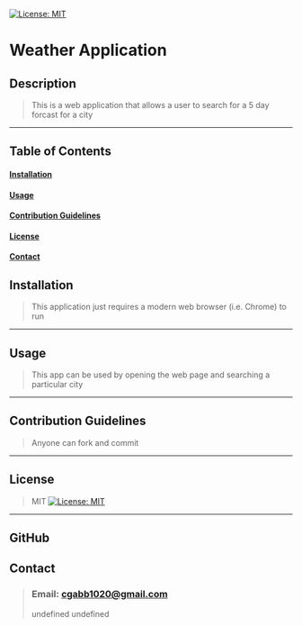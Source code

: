 

  [![License: MIT](https://img.shields.io/badge/License-MIT-yellow.svg)](https://opensource.org/licenses/MIT)
  # Weather Application
  ## Description
  >This is a web application that allows a user to search for a 5 day forcast for a city
  <hr>

  ## Table of Contents
  #### [Installation](#Installation)
  #### [Usage](#Usage)
  #### [Contribution Guidelines](#Contribution-Guidelines)
  #### [License](#License)
  #### [Contact](#Contact)

  
  ## Installation
  >This application just requires a modern web browser (i.e. Chrome) to run
  <hr>
  
  ## Usage
  >This app can be used by opening the web page and searching a particular city
  <hr>

  ## Contribution Guidelines
  >Anyone can fork and commit
  <hr>

  ## License
  >MIT
  >[![License: MIT](https://img.shields.io/badge/License-MIT-yellow.svg)](https://opensource.org/licenses/MIT)
  <hr>

  ## GitHub

  ## Contact
  >### Email: cgabb1020@gmail.com
  >undefined
  >undefined


